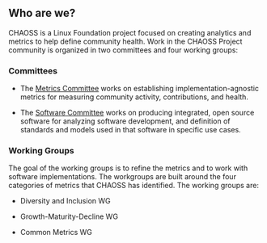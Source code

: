 ## Who are we?

CHAOSS is a Linux Foundation project focused on creating analytics and metrics to help define community health. Work in the CHAOSS Project community is organized in two committees and four working groups:

### Committees

- The [Metrics Committee](https://chaoss.community/metrics) works on establishing implementation-agnostic metrics for measuring community activity, contributions, and health.

- The [Software Committee](https://chaoss.community/software) works on producing integrated, open source software for analyzing software development, and definition of standards and models used in that software in specific use cases.

### Working Groups

The goal of the working groups is to refine the metrics and to work with software implementations. The workgroups are built around the four categories of metrics that CHAOSS has identified. The working groups are:

- Diversity and Inclusion WG

- Growth-Maturity-Decline WG

- Common Metrics WG

